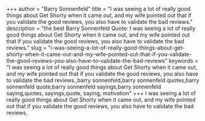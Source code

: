 +++
author = "Barry Sonnenfeld"
title = "I was seeing a lot of really good things about Get Shorty when it came out, and my wife pointed out that if you validate the good reviews, you also have to validate the bad reviews."
description = "the best Barry Sonnenfeld Quote: I was seeing a lot of really good things about Get Shorty when it came out, and my wife pointed out that if you validate the good reviews, you also have to validate the bad reviews."
slug = "i-was-seeing-a-lot-of-really-good-things-about-get-shorty-when-it-came-out-and-my-wife-pointed-out-that-if-you-validate-the-good-reviews-you-also-have-to-validate-the-bad-reviews"
keywords = "I was seeing a lot of really good things about Get Shorty when it came out, and my wife pointed out that if you validate the good reviews, you also have to validate the bad reviews.,barry sonnenfeld,barry sonnenfeld quotes,barry sonnenfeld quote,barry sonnenfeld sayings,barry sonnenfeld saying,quotes, sayings,quote, saying, motivation"
+++
I was seeing a lot of really good things about Get Shorty when it came out, and my wife pointed out that if you validate the good reviews, you also have to validate the bad reviews.
